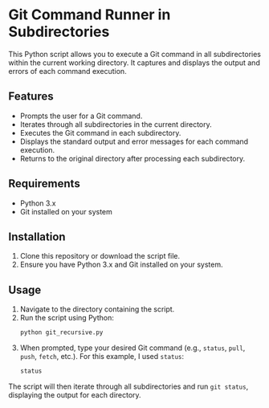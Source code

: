 # Git Command Runner in Subdirectories
This Python script allows you to execute a Git command in all subdirectories within the current working directory. It captures and displays the output and errors of each command execution.

## Features
- Prompts the user for a Git command.
- Iterates through all subdirectories in the current directory.
- Executes the Git command in each subdirectory.
- Displays the standard output and error messages for each command execution.
- Returns to the original directory after processing each subdirectory.

## Requirements
- Python 3.x
- Git installed on your system

## Installation
1. Clone this repository or download the script file.
2. Ensure you have Python 3.x and Git installed on your system.

## Usage
1. Navigate to the directory containing the script.
2. Run the script using Python:
    ```sh
    python git_recursive.py
    ```
2. When prompted, type your desired Git command (e.g., `status`, `pull`, `push`, `fetch`, etc.). For this example, I used `status`:
    ```sh
    status
    ```
The script will then iterate through all subdirectories and run `git status`, displaying the output for each directory.

